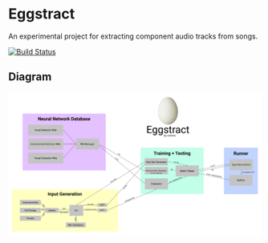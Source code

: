 # Eggstract

An experimental project for extracting component audio tracks from songs.

[![Build Status](https://www.travis-ci.com/comran/eggstract.svg?branch=main)](https://www.travis-ci.com/comran/eggstract)

## Diagram
![prototype layout](/doc/diagrams/prototype_layout.svg)
